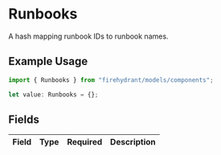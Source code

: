 # Runbooks

A hash mapping runbook IDs to runbook names.

## Example Usage

```typescript
import { Runbooks } from "firehydrant/models/components";

let value: Runbooks = {};
```

## Fields

| Field       | Type        | Required    | Description |
| ----------- | ----------- | ----------- | ----------- |